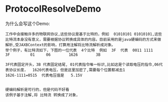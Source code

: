 # ProtocolResolveDemo

为什么会写这个Demo:

    工作中会接触许多的物联网协议,这些协议是基于比特的，例如  01010101 01010101,这些比特流本身没有意义，需要根据协议转换成具体的内容。目前采用的是java硬编码的方式来做解析,受JAXBContext的影响，打算用注解将比特流解析成对象。
    举个例子，有比特流如下，下图的一位代表  4个比特  例如  3F  代表  0011 1111
    3F         01     06        1626        3B
    
    3F代表固定开头，3B 代表固定结尾, 01代表指令唯一标识,比如这是个读取电压的指令,06代表协议长度，  1626代表电压，但是这里加密了,需要每个位置都减去1
    1626-1111=0515  代表电压值是   5.15V
    
    
    硬编码解析是可行的，但是代码不好看
    该例子基于注解,将 比特流 转换成了对象，
